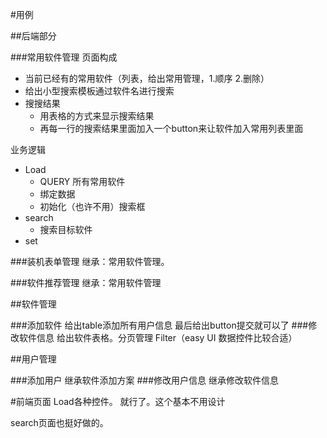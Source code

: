 #用例

##后端部分

###常用软件管理
页面构成
* 当前已经有的常用软件（列表，给出常用管理，1.顺序 2.删除）
* 给出小型搜索模板通过软件名进行搜索
* 搜搜结果
  - 用表格的方式来显示搜索结果
  - 再每一行的搜索结果里面加入一个button来让软件加入常用列表里面

业务逻辑
* Load
  - QUERY 所有常用软件
  - 绑定数据
  - 初始化（也许不用）搜索框
* search
  - 搜索目标软件
* set

###装机表单管理
 继承：常用软件管理。

###软件推荐管理
  继承：常用软件管理

##软件管理

###添加软件
给出table添加所有用户信息
最后给出button提交就可以了
###修改软件信息
给出软件表格。分页管理 Filter（easy UI 数据控件比较合适）


##用户管理

###添加用户
  继承软件添加方案
###修改用户信息
  继承修改软件信息
  

#前端页面
Load各种控件。
就行了。这个基本不用设计

search页面也挺好做的。











